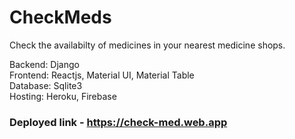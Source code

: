 # CheckMeds

Check the availabilty of medicines in your nearest medicine shops.

Backend: Django\
Frontend: Reactjs, Material UI, Material Table\
Database: Sqlite3\
Hosting: Heroku, Firebase

### Deployed link - https://check-med.web.app
